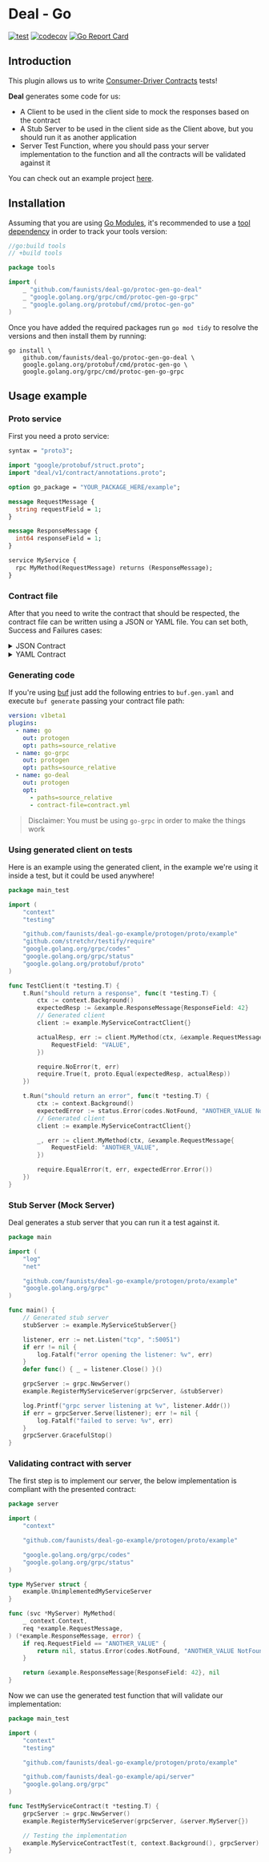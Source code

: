 # Deal - Go

[![test](https://github.com/faunists/deal-go/actions/workflows/test.yaml/badge.svg)](https://github.com/faunists/deal-go/actions/workflows/test.yaml)
[![codecov](https://codecov.io/gh/faunists/deal-go/branch/main/graph/badge.svg?token=qFlORZnn09)](https://codecov.io/gh/faunists/deal-go)
[![Go Report Card](https://goreportcard.com/badge/github.com/faunists/deal-go)](https://goreportcard.com/report/github.com/faunists/deal-go)

## Introduction

This plugin allows us to write [Consumer-Driver Contracts](https://martinfowler.com/articles/consumerDrivenContracts.html) tests!

__Deal__ generates some code for us:
- A Client to be used in the client side to mock the responses based on the contract
- A Stub Server to be used in the client side as the Client above, but you should run it as another application
- Server Test Function, where you should pass your server implementation to the function and all the contracts will be validated against it

You can check out an example project [here](https://github.com/faunists/deal-go-example).

## Installation

Assuming that you are using [Go Modules](https://github.com/golang/go/wiki/Modules), it's
recommended to use a [tool dependency](https://github.com/golang/go/wiki/Modules#how-can-i-track-tool-dependencies-for-a-module)
in order to track your tools version:

```go
//go:build tools
// +build tools

package tools

import (
    _ "github.com/faunists/deal-go/protoc-gen-go-deal"
    _ "google.golang.org/grpc/cmd/protoc-gen-go-grpc"
    _ "google.golang.org/protobuf/cmd/protoc-gen-go"
)
```

Once you have added the required packages run `go mod tidy` to resolve the versions and then
install them by running:

```shell
go install \
    github.com/faunists/deal-go/protoc-gen-go-deal \
    google.golang.org/protobuf/cmd/protoc-gen-go \
    google.golang.org/grpc/cmd/protoc-gen-go-grpc
```

## Usage example

### Proto service

First you need a proto service:
```protobuf
syntax = "proto3";

import "google/protobuf/struct.proto";
import "deal/v1/contract/annotations.proto";

option go_package = "YOUR_PACKAGE_HERE/example";

message RequestMessage {
  string requestField = 1;
}

message ResponseMessage {
  int64 responseField = 1;
}

service MyService {
  rpc MyMethod(RequestMessage) returns (ResponseMessage);
}
```

### Contract file

After that you need to write the contract that should be respected, the contract file can be written using a JSON or YAML file.
You can set both, Success and Failures cases:

<details>
  <summary>JSON Contract</summary>

```json
{
  "name": "Some Name Here",
  "services": {
    "MyService": {
      "MyMethod": {
        "successCases": [
          {
            "description": "Should do something",
            "request": {
              "requestField": "VALUE"
            },
            "response": {
              "responseField": 42
            }
          }
        ],
        "failureCases": [
          {
            "description": "Some description here",
            "request": {
              "requestField": "ANOTHER_VALUE"
            },
            "error": {
              "errorCode": "NotFound",
              "message": "ANOTHER_VALUE NotFound"
            }
          }
        ]
      }
    }
  }
}
```
</details>

<details>
  <summary>YAML Contract</summary>

```yaml
name: Some Name Here
services:
  MyService:
    MyMethod:
      successCases:
        - description: Should do something
          request:
            requestField: VALUE
            someMessage:
              firstField: FIRST_FIELD_VALUE
            someEnum: TWO
          response:
            responseField: 42
            myList:
              - firstField: first
              - firstField: second
            intList: [1, 2, 3]
      failureCases:
        - description: Some description here
          request:
            requestField: ANOTHER_VALUE
          error:
            errorCode: NotFound
            message: ANOTHER_VALUE NotFound"
```
</details>

### Generating code

If you're using [buf](https://buf.build) just add the following entries to `buf.gen.yaml` and execute `buf generate` passing your contract file path:
```yaml
version: v1beta1
plugins:
  - name: go
    out: protogen
    opt: paths=source_relative
  - name: go-grpc
    out: protogen
    opt: paths=source_relative
  - name: go-deal
    out: protogen
    opt:
      - paths=source_relative
      - contract-file=contract.yml
```

> Disclaimer: You must be using `go-grpc` in order to make the things work

### Using generated client on tests

Here is an example using the generated client, in the example we're using it inside
a test, but it could be used anywhere!

```go
package main_test

import (
	"context"
	"testing"

	"github.com/faunists/deal-go-example/protogen/proto/example"
	"github.com/stretchr/testify/require"
	"google.golang.org/grpc/codes"
	"google.golang.org/grpc/status"
	"google.golang.org/protobuf/proto"
)

func TestClient(t *testing.T) {
	t.Run("should return a response", func(t *testing.T) {
		ctx := context.Background()
		expectedResp := &example.ResponseMessage{ResponseField: 42}
		// Generated client
		client := example.MyServiceContractClient{}

		actualResp, err := client.MyMethod(ctx, &example.RequestMessage{
			RequestField: "VALUE",
		})

		require.NoError(t, err)
		require.True(t, proto.Equal(expectedResp, actualResp))
	})

	t.Run("should return an error", func(t *testing.T) {
		ctx := context.Background()
		expectedError := status.Error(codes.NotFound, "ANOTHER_VALUE NotFound")
		// Generated client
		client := example.MyServiceContractClient{}

		_, err := client.MyMethod(ctx, &example.RequestMessage{
			RequestField: "ANOTHER_VALUE",
		})

		require.EqualError(t, err, expectedError.Error())
	})
}
```

### Stub Server (Mock Server)

Deal generates a stub server that you can run it a test against it.

```go
package main

import (
	"log"
	"net"

	"github.com/faunists/deal-go-example/protogen/proto/example"
	"google.golang.org/grpc"
)

func main() {
	// Generated stub server
	stubServer := example.MyServiceStubServer{}

	listener, err := net.Listen("tcp", ":50051")
	if err != nil {
		log.Fatalf("error opening the listener: %v", err)
	}
	defer func() { _ = listener.Close() }()

	grpcServer := grpc.NewServer()
	example.RegisterMyServiceServer(grpcServer, &stubServer)

	log.Printf("grpc server listening at %v", listener.Addr())
	if err = grpcServer.Serve(listener); err != nil {
		log.Fatalf("failed to serve: %v", err)
	}
	grpcServer.GracefulStop()
}
```

### Validating contract with server

The first step is to implement our server, the below implementation is compliant with the presented contract:

```go
package server

import (
	"context"

	"github.com/faunists/deal-go-example/protogen/proto/example"

	"google.golang.org/grpc/codes"
	"google.golang.org/grpc/status"
)

type MyServer struct {
	example.UnimplementedMyServiceServer
}

func (svc *MyServer) MyMethod(
	_ context.Context,
	req *example.RequestMessage,
) (*example.ResponseMessage, error) {
	if req.RequestField == "ANOTHER_VALUE" {
		return nil, status.Error(codes.NotFound, "ANOTHER_VALUE NotFound")
	}

	return &example.ResponseMessage{ResponseField: 42}, nil
}
```

Now we can use the generated test function that will validate our implementation:

```go
package main_test

import (
	"context"
	"testing"

	"github.com/faunists/deal-go-example/protogen/proto/example"

	"github.com/faunists/deal-go-example/api/server"
	"google.golang.org/grpc"
)

func TestMyServiceContract(t *testing.T) {
	grpcServer := grpc.NewServer()
	example.RegisterMyServiceServer(grpcServer, &server.MyServer{})

	// Testing the implementation
	example.MyServiceContractTest(t, context.Background(), grpcServer)
}
```

